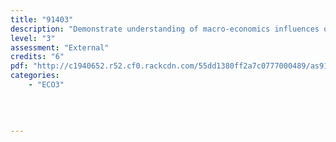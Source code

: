 ```yaml
---
title: "91403"
description: "Demonstrate understanding of macro-economics influences on the New Zealand economy"
level: "3"
assessment: "External"
credits: "6"
pdf: "http://c1940652.r52.cf0.rackcdn.com/55dd1380ff2a7c0777000489/as91403.pdf"
categories:
    - "ECO3"
    
    
    
    
---
```

